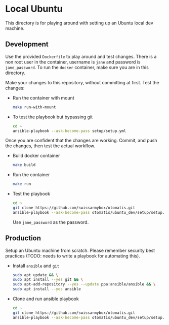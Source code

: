 # Local Ubuntu

This directory is for playing around with setting up an Ubuntu local dev machine.

## Development

Use the provided `Dockerfile` to play around and test changes. There is a non root user in the container, username is `jane` and password is `jane_password`. To run the `docker` container, make sure you are in this directory.

Make your changes to this repository, without committing at first. Test the changes:

* Run the container with mount

  ```sh
  make run-with-mount
  ```

* To test the playbook but bypassing git

  ```sh
  cd ~
  ansible-playbook --ask-become-pass setup/setup.yml
  ```

Once you are confident that the changes are working. Commit, and push the changes, then test the actual workflow.

* Build docker container

  ```sh
  make build
  ```

* Run the container

  ```sh
  make run
  ```

* Test the playbook

  ```sh
  cd ~
  git clone https://github.com/swissarmybox/otomatis.git
  ansible-playbook --ask-become-pass otomatis/ubuntu_dev/setup/setup.yml
  ```

  Use `jane_password` as the password.

## Production

Setup an Ubuntu machine from scratch. Please remember security best practices (TODO: needs to write a playbook for automating this).

* Install `ansible` and `git`

  ```sh
  sudo apt update && \
  sudo apt install --yes git && \
  sudo apt-add-repository --yes --update ppa:ansible/ansible && \
  sudo apt install --yes ansible
  ```

* Clone and run ansible playbook

  ```sh
  cd ~
  git clone https://github.com/swissarmybox/otomatis.git
  ansible-playbook --ask-become-pass otomatis/ubuntu_dev/setup/setup.yml
  ```
